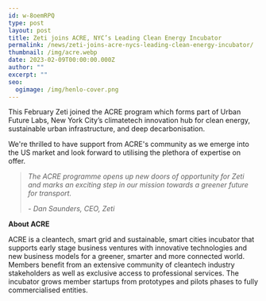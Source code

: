 ```yaml
---
id: w-8oemRPQ
type: post
layout: post
title: Zeti joins ACRE, NYC’s Leading Clean Energy Incubator
permalink: /news/zeti-joins-acre-nycs-leading-clean-energy-incubator/
thumbnail: /img/acre.webp
date: 2023-02-09T00:00:00.000Z
author: ""
excerpt: ""
seo:
  ogimage: /img/henlo-cover.png
---
```

This February Zeti joined the ACRE program which forms part of Urban Future Labs, New York City’s climatetech innovation hub for clean energy, sustainable urban infrastructure, and deep decarbonisation.

W﻿e're thrilled to have support from ACRE's community as we emerge into the US market and look forward to utilising the plethora of expertise on offer.

> *The ACRE programme opens up new doors of opportunity for Zeti and marks an exciting step in our mission towards a greener future for transport.*
>
> *\-﻿ Dan Saunders, CEO, Zeti*

**A﻿bout ACRE**

ACRE is a cleantech, smart grid and sustainable, smart cities incubator that supports early stage business ventures with innovative technologies and new business models for a greener, smarter and more connected world. Members benefit from an extensive community of cleantech industry stakeholders as well as exclusive access to professional services. The incubator grows member startups from prototypes and pilots phases to fully commercialised entities.